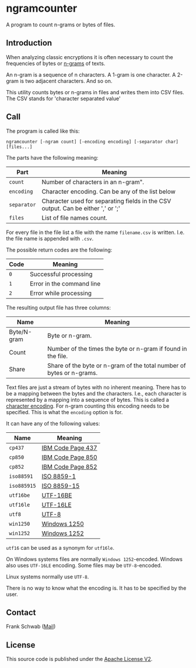 # ngramcounter

A program to count n-grams or bytes of files.

## Introduction

When analyzing classic encryptions it is often necessary to count the frequencies of bytes or [n-grams](https://en.wikipedia.org/wiki/N-gram) of texts.

An n-gram is a sequence of n characters.
A 1-gram is one character.
A 2-gram is two adjacent characters.
And so on.

This utility counts bytes or n-grams in files and writes them into CSV files.
The CSV stands for 'character separated value'

## Call

The program is called like this:

```
ngramcounter [-ngram count] [-encoding encoding] [-separator char] [files...]
```

The parts have the following meaning:

| Part        | Meaning                                                                          |
|-------------|----------------------------------------------------------------------------------|
| `count`     | Number of characters in an n-gram".                                              |
| `encoding`  | Character encoding. Can be any of the list below                                 |
| `separator` | Character used for separating fields in the CSV output. Can be either ',' or ';' |
| `files`     | List of file names count.                                                        |

For every file in the file list a file with the name `filename.csv` is written.
I.e. the file name is appended with `.csv`.

The possible return codes are the following:

| Code | Meaning                   |
|------|---------------------------|
| `0`  | Successful processing     |
| `1`  | Error in the command line |
| `2`  | Error while processing    |

The resulting output file has three columns:

| Name        | Meaning                                                              |
|-------------|----------------------------------------------------------------------|
| Byte/N-gram | Byte or n-gram.                                                      |
| Count       | Number of the times the byte or n-gram if found in the file.         |
| Share       | Share of the byte or n-gram of the total number of bytes or n-grams. |

Text files are just a stream of bytes with no inherent meaning.
There has to be a mapping between the bytes and the characters.
I.e., each character is represented by a mapping into a sequence of bytes.
This is called a [character encoding](https://en.wikipedia.org/wiki/Character_encoding).
For n-gram counting this encoding needs to be specified.
This is what the `encoding` option is for.

It can have any of the following values:

| Name        | Meaning                                                          |
|-------------|------------------------------------------------------------------|
| `cp437`     | [IBM Code Page 437](https://en.wikipedia.org/wiki/Code_page_437) |
| `cp850`     | [IBM Code Page 850](https://en.wikipedia.org/wiki/Code_page_850) |
| `cp852`     | [IBM Code Page 852](https://en.wikipedia.org/wiki/Code_page_852) |
| `iso88591`  | [ISO 8859-1](https://en.wikipedia.org/wiki/ISO/IEC_8859-1)       |
| `iso885915` | [ISO 8859-15](https://en.wikipedia.org/wiki/ISO/IEC_8859-15)     |
| `utf16be`   | [UTF-16BE](https://en.wikipedia.org/wiki/UTF-16)                 |
| `utf16le`   | [UTF-16LE](https://en.wikipedia.org/wiki/UTF-16)                 |
| `utf8`      | [UTF-8](https://en.wikipedia.org/wiki/UTF-8)                     |
| `win1250`   | [Windows 1250](https://en.wikipedia.org/wiki/Windows-1250)       |
| `win1252`   | [Windows 1252](https://en.wikipedia.org/wiki/Windows-1252)       |

`utf16` can be used as a synonym for `utf16le`.

On Windows systems files are normally `Windows 1252`-encoded.
Windows also uses `UTF-16LE` encoding.
Some files may be `UTF-8`-encoded.

Linux systems normally use `UTF-8`.

There is no way to know what the encoding is.
It has to be specified by the user.

## Contact

Frank Schwab ([Mail](mailto:github.sfdhi@slmails.com "Mail"))

## License

This source code is published under the [Apache License V2](https://www.apache.org/licenses/LICENSE-2.0.txt).
